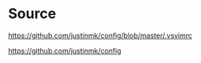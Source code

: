 # Source

https://github.com/justinmk/config/blob/master/.vsvimrc


https://github.com/justinmk/config
